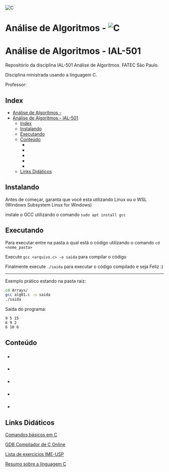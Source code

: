 ![C](https://img.shields.io/badge/C-00599C?style=for-the-badge&logo=c&logoColor=white)

# Análise de Algoritmos - ![C](https://img.shields.io/badge/C-00599C?style=for-the-badge&logo=c&logoColor=white)

# Análise de Algoritmos - IAL-501

Repositório da disciplina IAL-501 Análise de Algoritmos. FATEC São Paulo.

Disciplina ministrada usando a linguagem C.

Professor: []()

## Index

- [Análise de Algoritmos - ](#análise-de-algoritmos---)
- [Análise de Algoritmos - IAL-501](#análise-de-algoritmos---ial-501)
  - [Index](#index)
  - [Instalando](#instalando)
  - [Executando](#executando)
  - [Conteúdo](#conteúdo)
    - [](#)
    - [](#-1)
    - [](#-2)
    - [](#-3)
    - [](#-4)
  - [Links Didáticos](#links-didáticos)

## Instalando

Antes de começar, garanta que você esta utilizando Linux ou o WSL (Windows Subsystem Linux for Windows)

instale o GCC utilizando o comando `sudo apt install gcc`

## Executando

Para executar entre na pasta a qual está o código utilizando o comando `cd <nome_pasta>`

Execute `gcc <arquivo.c> -o saida` para compilar o código

Finalmente execute `./saida` para executar o código compilado e seja Feliz :)

--- 

Exemplo prático estando na pasta raiz:
```bash
cd Arrays/
gcc alg01.c -o saida
./saida
```

Saida do programa:
```
9 5 15 
6 9 2 
6 10 6 
```


## Conteúdo

### 
- []()

### 
- []()


### 
- []()

### 
- []()

### 
- []()

## Links Didáticos

[Comandos básicos em C](http://albertocn.sytes.net/2010-1/pi/aulas/linguagem_c.htm)

[GDB Compilador de C Online](https://www.onlinegdb.com/)

[Lista de exercícios IME-USP](https://drive.google.com/file/d/1Zyy9MACKkhypQT502B6Ritc9jwLnd0lW/view?usp=sharing)

[Resumo sobre a linguagem C](https://drive.google.com/file/d/1F6M99Q3v5GrqmiGGmfwdTwndtGguLzxF/view?usp=sharing)
